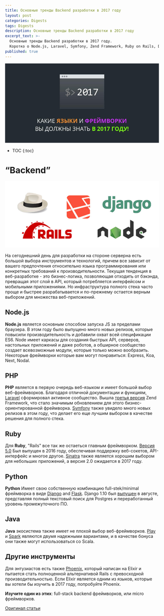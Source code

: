 ```yaml
---
title: Основные тренды Backend разработки в 2017 году
layout: post
categories: Digests
tags: Digests
description: Основные тренды Backend разработки в 2017 году
excerpt_text: >-
  Основные тренды Backend разработки в 2017 году. 
  Коротко о Node.js, Laravel, Symfony, Zend Framework, Ruby on Rails, Django, Play, Spark, Phoenix.
published: true
---
```


![Какие языки и фреймворки вы должны знать в 2017 году](/images/post/digest/04-2017/the-languages-and-frameworks-you-should-learn-in-2017.png)

* TOC
{:toc}

# “Backend”

![Какие языки и фреймворки вы должны знать в 2017 году](/images/post/digest/04-2017/the-languages-and-frameworks-you-should-learn-in-2017-backend.jpg)

На сегоднешний день для разработки на стороне серверна есть большой выбора инструментов и технологий, причем все зависит от вашего предпочтения относительно языка программирования или конкретных требований к производительности. Текущая тенденция в веб-разработке - это бизнес-логика, позволяющая отходить от бэкэнда, превращая этот слой в API, который потребляется интерфейсом и мобильными приложениями. Но инфраструктура полного стека часто проще и быстрее разрабатывается и по-прежнему остается верным выбором для множества веб-приложений.


## Node.js

**Node.js** является основным способом запуска JS за пределами браузера. В этом году было выпущено много новых релизов, которые повысили производительность и добавили охват всей спецификации ES6. Node имеет каркасы для создания быстрых API, серверов, настольных приложений и даже роботов, а обширное сообщество создает всевозможные модули, которые только можно вообразить. Некоторые фреймворки которые вам могут понравиться: Express, Koa, Next, Nodal.


## PHP

**PHP** является в первую очередь веб-языком и имеет большой выбор веб-фреймворков. Благодаря отличной документации и функциям, [Laravel](https://laravel.com/) сформировал активное сообщество. Вышла [третья версия](https://framework.zend.com/blog/2016-06-28-zend-framework-3.html) Zend Framework, что стало значимым обновлением для этого бизнес-ориентированной фреймворка. [Symfony](https://symfony.com/) также увидело много новых релизов в этом году, что делает его еще лучшим выбором в качестве решения для полного стека.


## Ruby

Для **Ruby**, "Rails" все так же остаеться главным фреймворком. [Версия 5.0](http://weblog.rubyonrails.org/2016/6/30/Rails-5-0-final/) Был выпущен в 2016 году, обеспечивая поддержку веб-сокетов, API-интерфейс и многое другое. [Sinatra](http://www.sinatrarb.com/) также является хорошим выбором для небольших приложений, а версия 2.0 ожидается в 2017 году.


## Python

**Python** Имеет свою собственную комбинацию full-stek/minimal фреймворка в виде [Django](https://www.djangoproject.com/) and [Flask](http://flask.pocoo.org/). Django 1.10 был [выпущен](https://www.djangoproject.com/weblog/2016/aug/01/django-110-released/) в августе, представляя полный текстовый поиск для Postgres и переработанный уровень промежуточного ПО.


## Java

**Java** экосистема также имеет не плохой выбор веб-фреймворков.
[Play](https://www.playframework.com/) и [Spark](http://sparkjava.com/) являются двумя надежными вариантами, и в качестве бонуса они также могут использоваться со Scala.


## Другие инструменты

Для энтузиастов есть также [Phoenix](http://www.phoenixframework.org/), который написан на Elixir и пытается стать полноценной альтернативой Rails с превосходной производительностью. Если Elixir является одним из языков, которые вы хотели бы изучить в 2017 году, попробуйте Phoenix.

**Изучите один из этих**: full-stack backend фреймворков, или micro фреймворков.


[Оригинал статьи](http://tutorialzine.com/2016/12/the-languages-frameworks-tools-you-should-learn-in-2017/)
